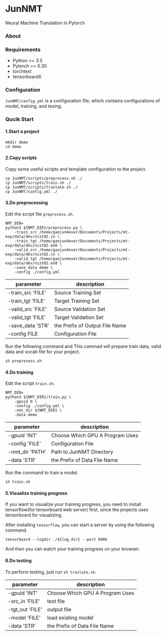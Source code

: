 # JunNMT
Neural Machine Translation in Pytorch

### About


### Requirements
- Python >= 3.5
- Pytorch == 0.30
- torchtext
- tensorboardX

### Configuration
`JunNMT/config.yml` is a configuration file, which contains configurations of model, training, and tesing.

### Qucik Start

#### 1.Start a project

```
mkdir demo
cd demo
```

#### 2.Copy scripts
Copy some useful scripts and template configuration to the project.

```
cp JunNMT/scripts/preprocess.sh ./
cp JunNMT/scripts/train.sh ./
cp JunNMT/scripts/traslate.sh ./
cp JunNMT/config.yml ./
```
#### 3.Do preprocessing

Edit the script file `preprocess.sh`.

```
NMT_DIR= 
python3 ${NMT_DIR}/preprocess.py \
    -train_src /home/gaojun4ever/Documents/Projects/mt-exp/data/dev/nist02.cn \
    -train_tgt /home/gaojun4ever/Documents/Projects/mt-exp/data/dev/nist02.en0 \
    -valid_src /home/gaojun4ever/Documents/Projects/mt-exp/data/dev/nist02.cn \
    -valid_tgt /home/gaojun4ever/Documents/Projects/mt-exp/data/dev/nist02.en0 \
    -save_data demo \
    -config ./config.yml
```

| parameter     | description |
|---            |--- |
| -train_src 'FILE' |  Source Training Set |
| -train_tgt 'FILE' |  Target Training Set |
| -valid_src 'FILE' |  Source Validation Set |
| -valid_tgt 'FILE' |  Target Validation Set |
| -save_data 'STR'  |  the Prefix of Output File Name |
| -config FILE    |  Configuration File |

Run the following command and This commad will prepare train data, valid data and vocab file for your project.

```
sh preprocess.sh
```


#### 4.Do training
Edit the script `train.sh`.

```
NMT_DIR=
python3 ${NMT_DIR}/train.py \
    -gpuid 0 \
    -config ./config.yml \
    -nmt_dir ${NMT_DIR} \
    -data demo
```

| parameter     | description |
|---            |---          |
| -gpuid 'INT'    |  Choose Which GPU A Program Uses |
| -config 'FILE'  |  Configuration File |
| -nmt_dir 'PATH' |  Path to JunNMT Directory |
| -data 'STR'     |  the Prefix of Data File Name |

Run the command to train a model.

```
sh train.sh
```

#### 5.Visualize training progress
If you want to visualize your training progress, you need to install tensorflow(for tensorboard web server) first, since the projects uses tensorboard for visualizing.

After installing `tensorflow`, you can start a server by using the following command.

```
tensorboard --logdir ./${log_dir} --port 6006
```

And then you can watch your training progress on your browser.

#### 6.Do testing
To perform testing, just run `sh traslate.sh`.

| parameter     | description |
|---            |--- |
| -gpuid 'INT'    |  Choose Which GPU A Program Uses |
| -src_in 'FILE'  |  test file |
| -tgt_out 'FILE' |  output file    |
| -model 'FILE'   |  load existing model |
| -data 'STR'     |  the Prefix of Data File Name |